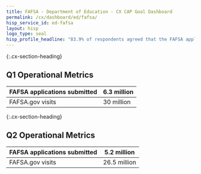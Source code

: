 ```yaml
---
title: FAFSA - Department of Education - CX CAP Goal Dashboard
permalink: /cx/dashboard/ed/fafsa/
hisp_service_id: ed-fafsa
layout: hisp
logo_type: seal
hisp_profile_headline: "83.9% of respondents agreed that the FAFSA application was easy to complete and over 78.6% strongly agreed that they trusted the process."
---
```

{:.cx-section-heading}

## Q1 Operational Metrics

| FAFSA applications submitted | 6.3 million |
|------------------------------|-------------|
| FAFSA.gov visits             | 30 million  |



{:.cx-section-heading}

## Q2 Operational Metrics

| FAFSA applications submitted | 5.2 million  |
|------------------------------|--------------|
| FAFSA.gov visits             | 26.5 million |


